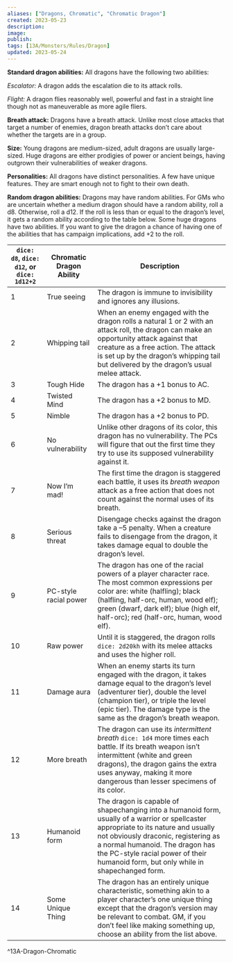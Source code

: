 ```yaml
---
aliases: ["Dragons, Chromatic", "Chromatic Dragon"]
created: 2023-05-23
description: 
image: 
publish: 
tags: [13A/Monsters/Rules/Dragon]
updated: 2023-05-24
---
```


**Standard dragon abilities:** All dragons have the following two abilities:

*Escalator:* A dragon adds the escalation die to its attack rolls.

*Flight:* A dragon flies reasonably well, powerful and fast in a straight line though not as maneuverable as more agile fliers.

**Breath attack:** Dragons have a breath attack. Unlike most close attacks that target a number of enemies, dragon breath attacks don’t care about whether the targets are in a group.

**Size:** Young dragons are medium-sized, adult dragons are usually large-sized. Huge dragons are either prodigies of power or ancient beings, having outgrown their vulnerabilities of weaker dragons.

**Personalities:** All dragons have distinct personalities. A few have unique features. They are smart enough not to fight to their own death.

**Random dragon abilities:** Dragons may have random abilities. For GMs who are uncertain whether a medium dragon should have a random ability, roll a d8. Otherwise, roll a d12. If the roll is less than or equal to the dragon’s level, it gets a random ability according to the table below. Some huge dragons have two abilities. If you want to give the dragon a chance of having one of the abilities that has campaign implications, add +2 to the roll.

| `dice: d8`, `dice: d12`, or `dice: 1d12+2` | Chromatic Dragon Ability | Description                                                                                                                                                                                                                                                                                            |
| ------------------------------------------ | ------------------------ | ------------------------------------------------------------------------------------------------------------------------------------------------------------------------------------------------------------------------------------------------------------------------------------------------------ |
| 1                                          | True seeing              | The dragon is immune to invisibility and ignores any illusions.                                                                                                                                                                                                                                        |
| 2                                          | Whipping tail            | When an enemy engaged with the dragon rolls a natural 1 or 2 with an attack roll, the dragon can make an opportunity attack against that creature as a free action. The attack is set up by the dragon’s whipping tail but delivered by the dragon’s usual melee attack.                               |
| 3                                          | Tough Hide               | The dragon has a +1 bonus to AC.                                                                                                                                                                                                                                                                       |
| 4                                          | Twisted Mind             | The dragon has a +2 bonus to MD.                                                                                                                                                                                                                                                                       |
| 5                                          | Nimble                   | The dragon has a +2 bonus to PD.                                                                                                                                                                                                                                                                       |
| 6                                          | No vulnerability         | Unlike other dragons of its color, this dragon has no vulnerability. The PCs will figure that out the first time they try to use its supposed vulnerability against it.                                                                                                                                |
| 7                                          | Now I’m mad!             | The first time the dragon is staggered each battle, it uses its *breath weapon* attack as a free action that does not count against the normal uses of its breath.                                                                                                                                     |
| 8                                          | Serious threat           | Disengage checks against the dragon take a –5 penalty. When a creature fails to disengage from the dragon, it takes damage equal to double the dragon’s level.                                                                                                                                         |
| 9                                          | PC-style racial power    | The dragon has one of the racial powers of a player character race. The most common expressions per color are: white (halfling); black (halfling, half-orc, human, wood elf); green (dwarf, dark elf); blue (high elf, half-orc); red (half-orc, human, wood elf).                                     |
| 10                                         | Raw power                | Until it is staggered, the dragon rolls `dice: 2d20kh` with its melee attacks and uses the higher roll.                                                                                                                                                                                                |
| 11                                         | Damage aura              | When an enemy starts its turn engaged with the dragon, it takes damage equal to the dragon’s level (adventurer tier), double the level (champion tier), or triple the level (epic tier). The damage type is the same as the dragon’s breath weapon.                                                    |
| 12                                         | More breath              | The dragon can use its *intermittent breath* `dice: 1d4` more times each battle. If its breath weapon isn’t intermittent (white and green dragons), the dragon gains the extra uses anyway, making it more dangerous than lesser specimens of its color.                                               |
| 13                                         | Humanoid form            | The dragon is capable of shapechanging into a humanoid form, usually of a warrior or spellcaster appropriate to its nature and usually not obviously draconic, registering as a normal humanoid. The dragon has the PC-style racial power of their humanoid form, but only while in shapechanged form. |
| 14                                         | Some Unique Thing        | The dragon has an entirely unique characteristic, something akin to a player character’s one unique thing except that the dragon’s version may be relevant to combat. GM, if you don’t feel like making something up, choose an ability from the list above.                                           |        
^13A-Dragon-Chromatic